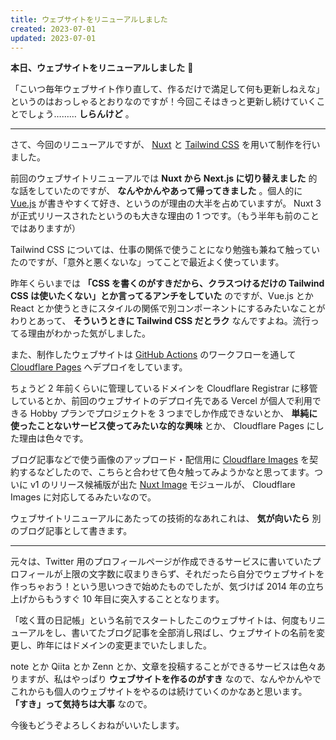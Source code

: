 ```yaml
---
title: ウェブサイトをリニューアルしました
created: 2023-07-01
updated: 2023-07-01
---
```


**本日、ウェブサイトをリニューアルしました** 🎉

「こいつ毎年ウェブサイト作り直して、作るだけで満足して何も更新しねえな」というのはおっしゃるとおりなのですが！今回こそはきっと更新し続けていくことでしょう……… **しらんけど** 。

---

さて、今回のリニューアルですが、 [Nuxt](https://nuxt.com/) と [Tailwind CSS](https://tailwindcss.com/) を用いて制作を行いました。

前回のウェブサイトリニューアルでは **Nuxt から Next.js に切り替えました** 的な話をしていたのですが、 **なんやかんやあって帰ってきました** 。個人的に [Vue.js](https://ja.vuejs.org/) が書きやすくて好き、というのが理由の大半を占めていますが。
Nuxt 3 が正式リリースされたというのも大きな理由の 1 つです。（もう半年も前のことではありますが）

Tailwind CSS については、仕事の関係で使うことになり勉強も兼ねて触っていたのですが、「意外と悪くないな」ってことで最近よく使っています。

昨年くらいまでは **「CSS を書くのがすきだから、クラスつけるだけの Tailwind CSS は使いたくない」とか言ってるアンチをしていた** のですが、Vue.js とか React とか使うときにスタイルの関係で別コンポーネントにするみたいなことがわりとあって、 **そういうときに Tailwind CSS だとラク** なんですよね。流行ってる理由がわかった気がしました。

また、制作したウェブサイトは [GitHub Actions](https://github.co.jp/features/actions) のワークフローを通して [Cloudflare Pages](https://pages.cloudflare.com/) へデプロイをしています。

ちょうど 2 年前くらいに管理しているドメインを Cloudflare Registrar に移管しているとか、前回のウェブサイトのデプロイ先である Vercel が個人で利用できる Hobby プランでプロジェクトを 3 つまでしか作成できないとか、 **単純に使ったことないサービス使ってみたいな的な興味** とか、 Cloudflare Pages にした理由は色々です。

ブログ記事などで使う画像のアップロード・配信用に [Cloudflare Images](https://www.cloudflare.com/ja-jp/products/cloudflare-images/) を契約するなどしたので、こちらと合わせて色々触ってみようかなと思ってます。ついに v1 のリリース候補版が出た [Nuxt Image](https://image.nuxtjs.org) モジュールが、 Cloudflare Images に対応してるみたいなので。

ウェブサイトリニューアルにあたっての技術的なあれこれは、 **気が向いたら** 別のブログ記事として書きます。

---

元々は、Twitter 用のプロフィールページが作成できるサービスに書いていたプロフィールが上限の文字数に収まりきらず、それだったら自分でウェブサイトを作っちゃおう！という思いつきで始めたものでしたが、気づけば 2014 年の立ち上げからもうすぐ 10 年目に突入することとなります。

「呟く茸の日記帳」という名前でスタートしたこのウェブサイトは、何度もリニューアルをし、書いてたブログ記事を全部消し飛ばし、ウェブサイトの名前を変更し、昨年にはドメインの変更までいたしました。

note とか Qiita とか Zenn とか、文章を投稿することができるサービスは色々ありますが、私はやっぱり **ウェブサイトを作るのがすき** なので、なんやかんやでこれからも個人のウェブサイトをやるのは続けていくのかなあと思います。 **「すき」って気持ちは大事** なので。

今後もどうぞよろしくおねがいいたします。
